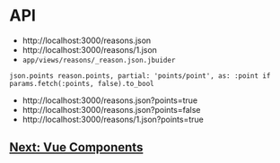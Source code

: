 # API
- http://localhost:3000/reasons.json
- http://localhost:3000/reasons/1.json
- `app/views/reasons/_reason.json.jbuider`
```
json.points reason.points, partial: 'points/point', as: :point if params.fetch(:points, false).to_bool
```
- http://localhost:3000/reasons.json?points=true
- http://localhost:3000/reasons.json?points=false
- http://localhost:3000/reasons/1.json?points=true

## [Next: Vue Components](33_VUE.md)